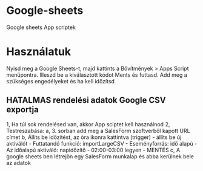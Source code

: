 # Google-sheets
Google sheets App scriptek

# Használatuk

Nyisd meg a Google Sheets-t, majd kattints a Bővítmények > Apps Script menüpontra.
Illeszd be a kiválasztott kódot
Ments és futtasd. Add meg a szükséges engedélyeket és ha kell időzítsd

## HATALMAS rendelési adatok Google CSV exportja

1, Ha túl sok rendelésed van, akkor App sciptet kell használnod
2, Testreszabása:
  a, 3. sorban add meg a SalesForm szoftverből kapott URL címet
  b, Állíts be időzítést, az óra ikonra kattintva (trigger)
    - állíts be új aktiválót
    - Futtatandó funkció: importLargeCSV
    - Eseményforrás: idő alapú
    - Az időalapú aktiváló: napidőzítő
    - 02:00-03:00 legyen
    - MENTÉS
  c, A google sheets ben létrejön egy SalesForm munkalap és abba kerülnek bele az adatok
